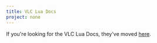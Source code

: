 ```yaml
---
title: VLC Lua Docs
project: none
---
```

If you're looking for the VLC Lua Docs, they've moved [here](https://vlc.verg.ca).